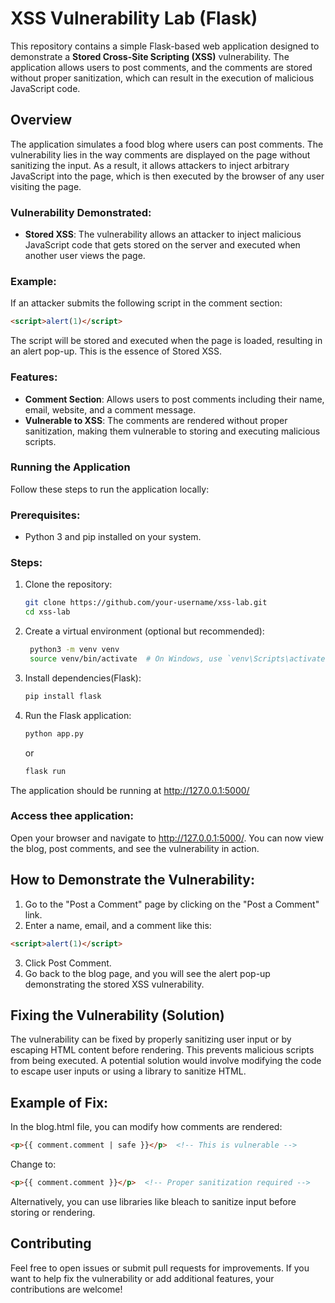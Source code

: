 # XSS Vulnerability Lab (Flask)

This repository contains a simple Flask-based web application designed to demonstrate a **Stored Cross-Site Scripting (XSS)** vulnerability. The application allows users to post comments, and the comments are stored without proper sanitization, which can result in the execution of malicious JavaScript code.

## Overview

The application simulates a food blog where users can post comments. The vulnerability lies in the way comments are displayed on the page without sanitizing the input. As a result, it allows attackers to inject arbitrary JavaScript into the page, which is then executed by the browser of any user visiting the page.

### Vulnerability Demonstrated:

- **Stored XSS**: The vulnerability allows an attacker to inject malicious JavaScript code that gets stored on the server and executed when another user views the page.
  
### Example:
If an attacker submits the following script in the comment section:

```html
<script>alert(1)</script>
```
The script will be stored and executed when the page is loaded, resulting in an alert pop-up. This is the essence of Stored XSS.

###  Features:
- **Comment Section**: Allows users to post comments including their name, email, website, and a comment message.
- **Vulnerable to XSS**: The comments are rendered without proper sanitization, making them vulnerable to storing and executing malicious scripts.

### Running the Application
Follow these steps to run the application locally:

### Prerequisites:
- Python 3 and pip installed on your system.

### Steps:
1. Clone the repository:
   ```bash
   git clone https://github.com/your-username/xss-lab.git
   cd xss-lab
   ```
2. Create a virtual environment (optional but recommended):
   ```bash
    python3 -m venv venv
    source venv/bin/activate  # On Windows, use `venv\Scripts\activate`
    ```
3. Install dependencies(Flask):
   ```bash
   pip install flask
   ```
4. Run the Flask application:
   ```bash
   python app.py
   ```
   or
   ```bash
   flask run
   ```
The application should be running at http://127.0.0.1:5000/

### Access thee application:
Open your browser and navigate to http://127.0.0.1:5000/. You can now view the blog, post comments, and see the vulnerability in action.

## How to Demonstrate the Vulnerability:
1. Go to the "Post a Comment" page by clicking on the "Post a Comment" link.
2. Enter a name, email, and a comment like this:
```html
<script>alert(1)</script>
```
3. Click Post Comment.
4. Go back to the blog page, and you will see the alert pop-up demonstrating the stored XSS vulnerability.

## Fixing the Vulnerability (Solution)
The vulnerability can be fixed by properly sanitizing user input or by escaping HTML content before rendering. This prevents malicious scripts from being executed. A potential solution would involve modifying the code to escape user inputs or using a library to sanitize HTML.

## Example of Fix:
In the blog.html file, you can modify how comments are rendered:
```html
<p>{{ comment.comment | safe }}</p>  <!-- This is vulnerable -->
```
Change to:
```html
<p>{{ comment.comment }}</p>  <!-- Proper sanitization required -->
```
Alternatively, you can use libraries like bleach to sanitize input before storing or rendering.

## Contributing
Feel free to open issues or submit pull requests for improvements. If you want to help fix the vulnerability or add additional features, your contributions are welcome!
